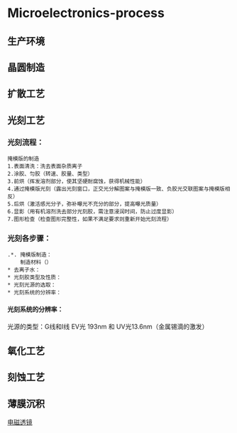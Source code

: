 # Microelectronics-process
## 生产环境
###
## 晶圆制造
###
## 扩散工艺
### 
## 光刻工艺
### 光刻流程：
    掩模版的制造
    1.表面清洗：洗去表面杂质离子
    2.涂胶、匀胶（转速、胶量、类型）
    3.前烘（挥发溶剂部分，使其坚硬耐腐蚀，获得机械性能）
    4.通过掩模版光刻（露出光刻窗口，正交光分解图案与掩模版一致、负胶光交联图案与掩模版相反）
    5.后烘（激活感光分子，弥补曝光不充分的部分，提高曝光质量）
    6.显影（用有机溶剂洗去部分光刻胶，需注意浸润时间，防止过度显影）
    7.图形检查（检查图形完整性，如果不满足要求则重新开始光刻流程）
### 光刻各步骤：
    .*. 掩模版制造：
        制造材料（）
    * 去离子水：
    * 光刻胶类型及性质：
    * 光刻光源的选取：
    * 光刻系统的分辨率：
#### 光刻系统的分辨率：
    
    

光源的类型：G线和I线 EV光 193nm 和 UV光13.6nm（金属锡滴的激发）


## 氧化工艺
### 
## 刻蚀工艺
###
## 薄膜沉积
[电磁透镜](https://baike.baidu.com/item/%E7%94%B5%E7%A3%81%E9%80%8F%E9%95%9C/10120031)
## 




